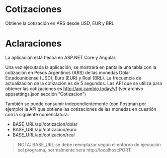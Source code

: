 # Cotizaciones
 Obtiene la cotización en ARS desde USD, EUR y BRL

# Aclaraciones
 La aplicación está hecha en ASP.NET Core y Angular.
 
 Una vez ejecutada la aplicación, se mostrará en pantalla una tabla con la cotización en Pesos Argentinos (ARS) de las monedas Dólar Estadounidense (USD), Euro (EUR) y Real (BRL). 
 La frecuencia de actualización de la cotización es de 5 segundos.
 Las API que se utiliza para obtener las cotizaciones es http://api.cambio.today/v1 (ver archivo appsettings.json sección "Cotizacion")
 
 También se puede consumir independientemente (con Postman por ejemplo) la API que obtiene las cotizaciones de las monedas en cuestión con la siguiente nomenclatura:
- BASE_URL/api/cotizacion/dolar
- BASE_URL/api/cotizacion/euro
- BASE_URL/api/cotizacion/real
 
> NOTA: BASE_URL se debe reemplazar según el entorno de ejecución sel programa, normalmente será http://localhost:PORT
  
